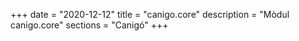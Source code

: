 +++
date        = "2020-12-12"
title       = "canigo.core"
description = "Mòdul canigo.core"
sections    = "Canigó"
+++